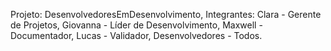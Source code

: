 Projeto: DesenvolvedoresEmDesenvolvimento,
Integrantes: Clara - Gerente de Projetos,
             Giovanna - Líder de Desenvolvimento,
             Maxwell - Documentador,
             Lucas - Validador,
             Desenvolvedores - Todos.
